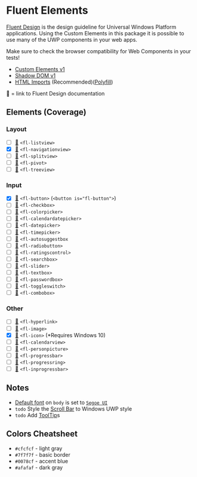 <!--
    Copyright (c) 2017
    @author:        Sean Denny
    @description:   Fluent Design Custom Elements by SD
    @license:       MIT
    @source:        https://github.com/Nektro/fluent-elements
-->
# Fluent Elements

[Fluent Design](http://fluent.microsoft.com/) is the design guideline for Universal Windows Platform
applications. Using the Custom Elements in this package it is possible to use many of the UWP components
in your web apps.

Make sure to check the browser compatibility for Web Components in your tests!
- [Custom Elements v1](https://caniuse.com/#feat=custom-elementsv1)
- [Shadow DOM v1](https://caniuse.com/#feat=shadowdomv1)
- [HTML Imports](https://caniuse.com/#feat=imports) (Recommended)([Polyfill](https://github.com/webcomponents/html-imports))

📘 = link to Fluent Design documentation  

## Elements (Coverage)

### Layout
- [ ] [📘](https://docs.microsoft.com/en-us/windows/uwp/controls-and-patterns/lists) `<fl-listview>`
- [x] [📘](https://docs.microsoft.com/en-us/windows/uwp/controls-and-patterns/navigationview) `<fl-navigationview>`
- [ ] [📘](https://docs.microsoft.com/en-us/windows/uwp/controls-and-patterns/split-view) `<fl-splitview>`
- [ ] [📘](https://docs.microsoft.com/en-us/windows/uwp/controls-and-patterns/tabs-pivot) `<fl-pivot>`
- [ ] [📘](https://docs.microsoft.com/en-us/windows/uwp/controls-and-patterns/tree-view) `<fl-treeview>`

### Input
- [x] [📘](https://docs.microsoft.com/en-us/windows/uwp/controls-and-patterns/buttons) `<fl-button>` (`<button is="fl-button">`)
- [ ] [📘](https://docs.microsoft.com/en-us/windows/uwp/controls-and-patterns/checkbox) `<fl-checkbox>`
- [ ] [📘](https://docs.microsoft.com/en-us/windows/uwp/controls-and-patterns/color-picker) `<fl-colorpicker>`
- [ ] [📘](https://docs.microsoft.com/en-us/windows/uwp/controls-and-patterns/calendar-date-picker) `<fl-calendardatepicker>`
- [ ] [📘](https://docs.microsoft.com/en-us/windows/uwp/controls-and-patterns/date-picker) `<fl-datepicker>`
- [ ] [📘](https://docs.microsoft.com/en-us/windows/uwp/controls-and-patterns/time-picker) `<fl-timepicker>`
- [ ] [📘](https://docs.microsoft.com/en-us/windows/uwp/controls-and-patterns/auto-suggest-box) `<fl-autosuggestbox`
- [ ] [📘](https://docs.microsoft.com/en-us/windows/uwp/controls-and-patterns/radio-button) `<fl-radiobutton>`
- [ ] [📘](https://docs.microsoft.com/en-us/windows/uwp/controls-and-patterns/rating) `<fl-ratingscontrol>`
- [ ] [📘](https://docs.microsoft.com/en-us/windows/uwp/controls-and-patterns/search) `<fl-searchbox>`
- [ ] [📘](https://docs.microsoft.com/en-us/windows/uwp/controls-and-patterns/slider) `<fl-slider>`
- [ ] [📘](https://docs.microsoft.com/en-us/windows/uwp/controls-and-patterns/text-box) `<fl-textbox>`
- [ ] [📘](https://docs.microsoft.com/en-us/windows/uwp/controls-and-patterns/password-box) `<fl-passwordbox>`
- [ ] [📘](https://docs.microsoft.com/en-us/windows/uwp/controls-and-patterns/toggles) `<fl-toggleswitch>`
- [ ] [📘](https://docs.microsoft.com/en-us/windows/uwp/controls-and-patterns/lists#drop-down-lists) `<fl-combobox>`

### Other
- [ ] [📘](https://docs.microsoft.com/en-us/windows/uwp/controls-and-patterns/hyperlinks) `<fl-hyperlink>`
- [ ] [📘](https://docs.microsoft.com/en-us/windows/uwp/controls-and-patterns/images-imagebrushes) `<fl-image>`
- [x] [📘](https://docs.microsoft.com/en-us/windows/uwp/style/segoe-ui-symbol-font) `<fl-icon>` (\*Requires Windows 10)
- [ ] [📘](https://docs.microsoft.com/en-us/windows/uwp/controls-and-patterns/calendar-view) `<fl-calendarview>`
- [ ] [📘](https://docs.microsoft.com/en-us/windows/uwp/controls-and-patterns/person-picture) `<fl-personpicture>`
- [ ] [📘](https://docs.microsoft.com/en-us/windows/uwp/controls-and-patterns/progress-controls#progressbar) `<fl-progressbar>`
- [ ] [📘](https://docs.microsoft.com/en-us/windows/uwp/controls-and-patterns/progress-controls#progressring) `<fl-progressring>`
- [ ] [📘](https://docs.microsoft.com/en-us/windows/uwp/controls-and-patterns/progress-controls) `<fl-inprogressbar>`

## Notes
- [Default font](https://docs.microsoft.com/en-us/windows/uwp/style/typography) on `body` is set to [`Segoe UI`](https://www.microsoft.com/typography/fonts/family.aspx?FID=331)
- `todo` Style the [Scroll Bar](https://docs.microsoft.com/en-us/windows/uwp/controls-and-patterns/scroll-controls) to Windows UWP style
- `todo` Add [ToolTip](https://docs.microsoft.com/en-us/windows/uwp/controls-and-patterns/tooltips)s

## Colors Cheatsheet
- `#cfcfcf` - light gray
- `#7f7f7f` - basic border
- `#0078cf` - accent blue
- `#afafaf` - dark gray
